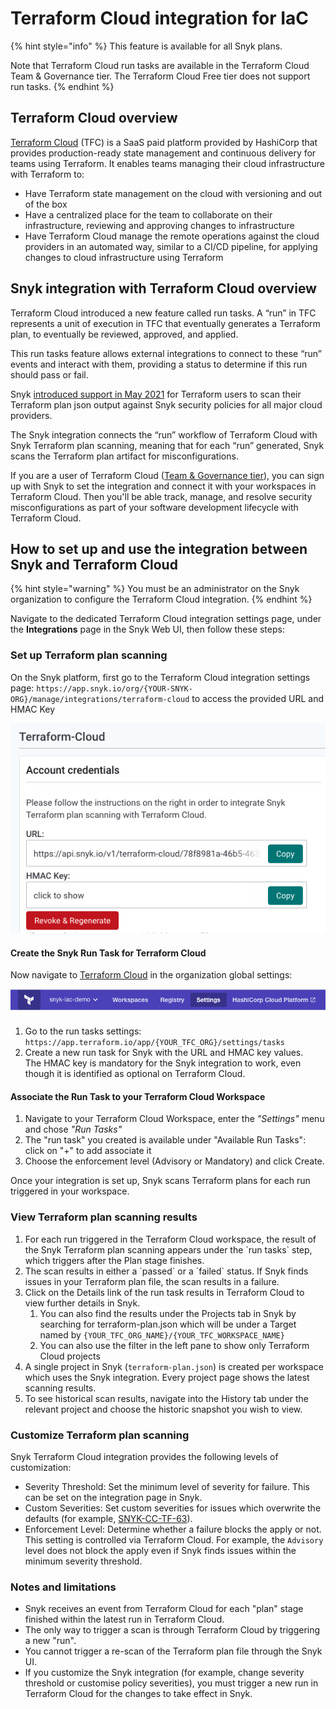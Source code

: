 # Terraform Cloud integration for IaC

{% hint style="info" %}
This feature is available for all Snyk plans.

Note that Terraform Cloud run tasks are available in the Terraform Cloud Team & Governance tier. The Terraform Cloud Free tier does not support run tasks.
{% endhint %}

## Terraform Cloud overview

[Terraform Cloud](https://www.terraform.io/cloud) (TFC) is a SaaS paid platform provided by HashiCorp that provides production-ready state management and continuous delivery for teams using Terraform. It enables teams managing their cloud infrastructure with Terraform to:

* Have Terraform state management on the cloud with versioning and out of the box
* Have a centralized place for the team to collaborate on their infrastructure, reviewing and approving changes to infrastructure
* Have Terraform Cloud manage the remote operations against the cloud providers in an automated way, similar to a CI/CD pipeline, for applying changes to cloud infrastructure using Terraform

## **Snyk integration with Terraform Cloud overview**

Terraform Cloud introduced a new feature called run tasks. A “run” in TFC represents a unit of execution in TFC that eventually generates a Terraform plan, to eventually be reviewed, approved, and applied.

This run tasks feature allows external integrations to connect to these “run” events and interact with them, providing a status to determine if this run should pass or fail.

Snyk [introduced support in May 2021](https://snyk.io/blog/prevent-cloud-misconfigurations-hashicorp-terraform-snyk-iac/) for Terraform users to scan their Terraform plan json output against Snyk security policies for all major cloud providers.

The Snyk integration connects the “run” workflow of Terraform Cloud with Snyk Terraform plan scanning, meaning that for each “run” generated, Snyk scans the Terraform plan artifact for misconfigurations.

If you are a user of Terraform Cloud ([Team & Governance tier](https://www.hashicorp.com/products/terraform/pricing)), you can sign up with Snyk to set the integration and connect it with your workspaces in Terraform Cloud. Then you'll be able track, manage, and resolve security misconfigurations as part of your software development lifecycle with Terraform Cloud.

## **How to set up and use the integration between Snyk and Terraform Cloud**

{% hint style="warning" %}
You must be an administrator on the Snyk organization to configure the Terraform Cloud integration.
{% endhint %}

Navigate to the dedicated Terraform Cloud integration settings page, under the **Integrations** page in the Snyk Web UI, then follow these steps:

### Set up Terraform plan scanning

On the Snyk platform, first go to the Terraform Cloud integration settings page: `https://app.snyk.io/org/{YOUR-SNYK-ORG}/manage/integrations/terraform-cloud` to access the provided URL and HMAC Key

![Snyk Integration Page for Terraform Cloud](<../../../.gitbook/assets/image (71) (2) (1).png>)

#### Create the Snyk Run Task for Terraform Cloud

Now navigate to [Terraform Cloud](https://app.terraform.io) in the organization global settings:

![Terraform Cloud Settings](<../../../.gitbook/assets/image (65).png>)

1. Go to the run tasks settings:\
   `https://app.terraform.io/app/{YOUR_TFC_ORG}/settings/tasks`
2. Create a new run task for Snyk with the URL and HMAC key values.\
   The HMAC key is mandatory for the Snyk integration to work, even though it is identified as optional on Terraform Cloud.

#### Associate the Run Task to your Terraform Cloud Workspace

1. Navigate to your Terraform Cloud Workspace, enter the _"Settings"_ menu and chose _"Run Tasks"_
2. The "run task" you created is available under "Available Run Tasks": click on "+" to add associate it
3. Choose the enforcement level (Advisory or Mandatory) and click Create.

Once your integration is set up, Snyk scans Terraform plans for each run triggered in your workspace.

### View Terraform plan scanning results

1. For each run triggered in the Terraform Cloud workspace, the result of the Snyk Terraform plan scanning appears under the \`run tasks\` step, which triggers after the Plan stage finishes.
2. The scan results in either a \`passed\` or a \`failed\` status. If Snyk finds issues in your Terraform plan file, the scan results in a failure.
3. Click on the Details link of the run task results in Terraform Cloud to view further details in Snyk.
   1. You can also find the results under the Projects tab in Snyk by searching for terraform-plan.json which will be under a Target named by `{YOUR_TFC_ORG_NAME}/{YOUR_TFC_WORKSPACE_NAME}`
   2. You can also use the filter in the left pane to show only Terraform Cloud projects
4. A single project in Snyk (`terraform-plan.json`) is created per workspace which uses the Snyk integration. Every project page shows the latest scanning results.
5. To see historical scan results, navigate into the History tab under the relevant project and choose the historic snapshot you wish to view.

### Customize Terraform plan scanning

Snyk Terraform Cloud integration provides the following levels of customization:

* Severity Threshold: Set the minimum level of severity for failure. This can be set on the integration page in Snyk.
* Custom Severities: Set custom severities for issues which overwrite the defaults (for example, [SNYK-CC-TF-63](https://snyk.io/security-rules/SNYK-CC-TF-63)).
* Enforcement Level: Determine whether a failure blocks the apply or not. This setting is controlled via Terraform Cloud. For example, the `Advisory` level does not block the apply even if Snyk finds issues within the minimum severity threshold.

### Notes and limitations

* Snyk receives an event from Terraform Cloud for each "plan" stage finished within the latest run in Terraform Cloud.
* The only way to trigger a scan is through Terraform Cloud by triggering a new "run".
* You cannot trigger a re-scan of the Terraform plan file through the Snyk UI.
* If you customize the Snyk integration (for example, change severity threshold or customise policy severities), you must trigger a new run in Terraform Cloud for the changes to take effect in Snyk.
